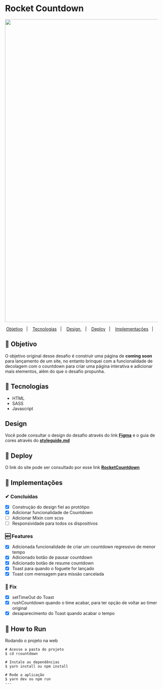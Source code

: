 # Rocket Countdown 

<div align="center" width='20%' height="100px">
 <img width='1000px' src='https://efficient-sloth-d85.notion.site/image/https%3A%2F%2Fs3-us-west-2.amazonaws.com%2Fsecure.notion-static.com%2F4ae14d1c-890d-4c40-8ab1-31369ba44cde%2FMacBook_Pro_16_inch.png?table=block&id=19099266-a58e-43c8-9e87-6e4fd7b22df1&spaceId=08f749ff-d06d-49a8-a488-9846e081b224&width=2000&userId=&cache=v2'>
</div>

<p align="center">
  <a href="#-Objetivo">  Objetivo</a>&nbsp;&nbsp;&nbsp;|&nbsp;&nbsp;&nbsp;
  <a href="#-Tecnologias">  Tecnologias</a>&nbsp;&nbsp;&nbsp;|&nbsp;&nbsp;&nbsp;
  <a href="#-Design">  Design </a>&nbsp;&nbsp;&nbsp;|&nbsp;&nbsp;&nbsp;
  <a href="#-Deploy">  Deploy</a>&nbsp;&nbsp;&nbsp;|&nbsp;&nbsp;&nbsp;
  <a href="#-Implementações">  Implementações</a>&nbsp;&nbsp;&nbsp;|&nbsp;&nbsp;&nbsp;
</p>


## 🎉 Objetivo
O objetivo original desse desafio é construir uma página de **coming soon** para lançamento de um site, no entanto brinquei com a funcionalidade
de decolagem com o countdown para criar uma página interativa e adicionar mais elementos, além do que o desafio propunha.

## 🔩 Tecnologias
- HTML
- SASS
- Javascript
## Design
Você pode consultar o design do desafio através do link **[Figma](https://www.figma.com/file/o7NUQQZdL7Up7RgnwLJtf0/DD-Countdown-Copy?fuid=898242652746725678)** e o guia de cores através do **[styleguide.md](styleguide.md)**

## 🚀 Deploy
O link do site pode ser consultado por esse link **[RocketCountdown](https://rocketcoundown-lpecd5d4c-pedrovinhas.vercel.app/)**

## 🧱 Implementações

### ✔ Concluídas
- [X] Construção do design fiel ao protótipo
- [X] Adicionar funcionalidade de Countdown
- [ ] Adicionar Mixin com scss
- [ ] Responsividade para todos os dispositivos

### 🆕 Features
- [X] Adicionada funcionalidade de criar um countdown regressivo de menor tempo
- [X] Adicionado botão de pausar countdown
- [X] Adicionado botão de resume countdown
- [X] Toast para quando o foguete for lançado
- [X] Toast com mensagem para missão cancelada

### 🔨 Fix
- [X] setTimeOut do Toast
- [X] rushCountdown quando o time acabar, para ter opção de voltar ao timer original
- [X] desaparecimento do Toast quando acabar o tempo

## 👷 How to Run

Rodando o projeto na web

```
# Acesse a pasta do projeto
$ cd rcountdown

# Instale as dependências
$ yarn install ou npm install

# Rode a aplicação
$ yarn dev ou npm run
---
